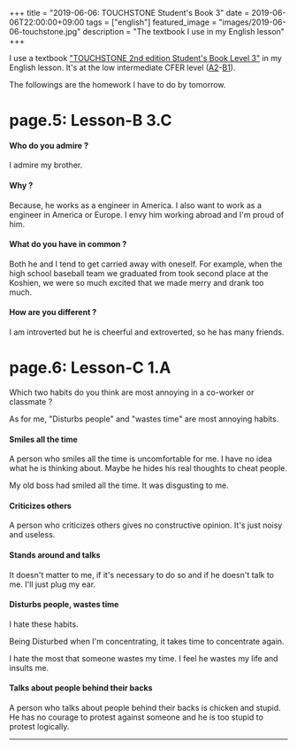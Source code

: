 +++
title =  "2019-06-06: TOUCHSTONE Student's Book 3"
date = 2019-06-06T22:00:00+09:00
tags = ["english"]
featured_image = "images/2019-06-06-touchstone.jpg"
description = "The textbook I use in my English lesson"
+++

I use a textbook ["TOUCHSTONE 2nd edition Student's Book Level 3"][touchstone] in my English lesson.
It's at the low intermediate CFER level ([A2][]-[B1][]).

The followings are the homework I have to do by tomorrow.

# page.5: Lesson-B 3.C

#### Who do you admire ? 
I admire my brother.

#### Why ?
Because, he works as a engineer in America.
I also want to work as a engineer in America or Europe.
I envy him working abroad and I'm proud of him.

#### What do you have in common ?
Both he and I tend to get carried away with oneself.
For example, when the high school baseball team we graduated from took second place at the Koshien,
we were so much excited that we made merry and drank too much.

#### How are you different ?
I am introverted but he is cheerful and extroverted,
so he has many friends.

# page.6: Lesson-C 1.A

Which two habits do you think are most annoying in a co-worker or classmate ?

As for me, "Disturbs people" and "wastes time" are most annoying habits.

#### Smiles all the time
A person who smiles all the time is uncomfortable for me.
I have no idea what he is thinking about.
Maybe he hides his real thoughts to cheat people.

My old boss had smiled all the time.
It was disgusting to me.

#### Criticizes others
A person who criticizes others gives no constructive opinion.
It's just noisy and useless.

#### Stands around and talks
It doesn't matter to me,
if it's necessary to do so and if he doesn't talk to me.
I'll just plug my ear.

#### Disturbs people, wastes time
I hate these habits.

Being Disturbed when I'm concentrating,
it takes time to concentrate again.

I hate the most that someone wastes my time.
I feel he wastes my life and insults me.

#### Talks about people behind their backs
A person who talks about people behind their backs is chicken and stupid.
He has no courage to protest against someone and
he is too stupid to protest logically.

- - -
[touchstone]: https://www.cambridge.org/an/cambridgeenglish/catalog/adult-courses/touchstone/touchstone-level-3-students-book-audio-cd-cd-rom
[A2]: https://www.efset.org/english-score/cefr/a2/
[B1]: https://www.efset.org/english-score/cefr/b1/
